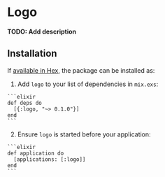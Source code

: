 # Logo

**TODO: Add description**

## Installation

If [available in Hex](https://hex.pm/docs/publish), the package can be installed as:

  1. Add `logo` to your list of dependencies in `mix.exs`:

    ```elixir
    def deps do
      [{:logo, "~> 0.1.0"}]
    end
    ```

  2. Ensure `logo` is started before your application:

    ```elixir
    def application do
      [applications: [:logo]]
    end
    ```

